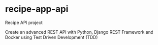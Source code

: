 # recipe-app-api

Recipe API project

Create an advanced REST API with Python, Django REST Framework and Docker using Test Driven Development (TDD)